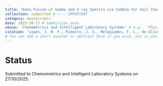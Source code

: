```yaml
---
title: "Data Fusion of Gamma and X-ray Spectra via ComDim for Soil Characterization"
collection: submitted # <--- IMPORTANT
category: manuscripts
date: 2025-10-27 # Submission date
venue: 'Chemometrics and Intelligent Laboratory Systems' # e.g., 'Physical Review Letters (Submitted)'
citation: 'Lopes, J. M. F., Ribeiro, J. V., Melquiades, F. L., de Oliveira, J. F., Barbosa, G. and Andrello, A. C.. Chemometrics and Intelligent Laboratory Systems.'
# You can add a short excerpt or abstract here if you wish, but it won't show on the main list with current layout.
---
```



# Status
Submitted to Chemometrics and Intelligent Laboratory Systems on 27/10/2025.